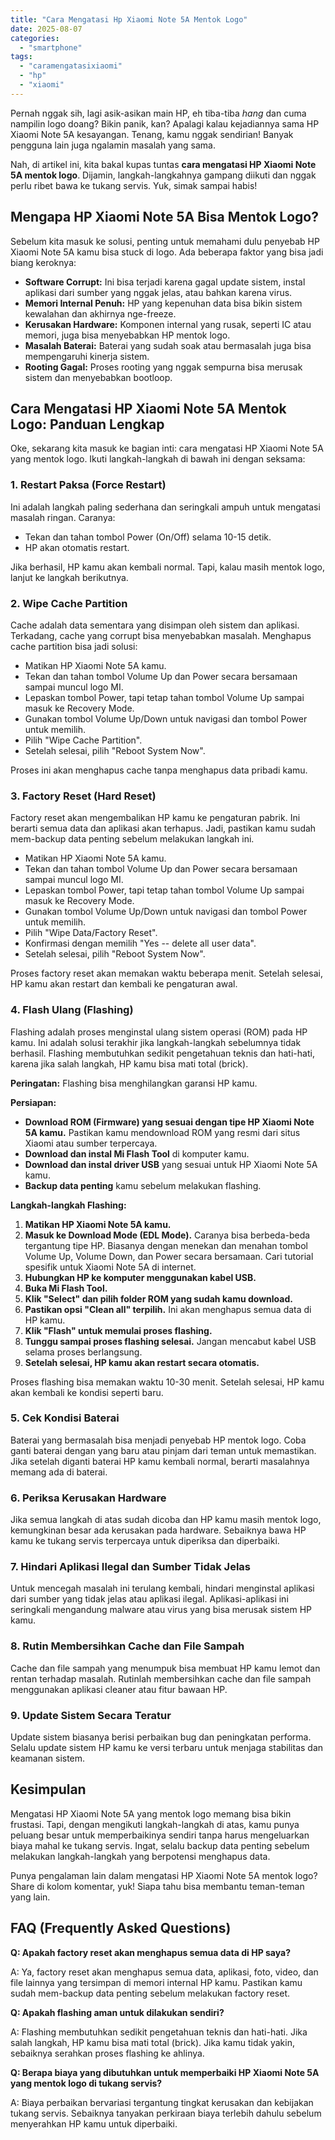 ```yaml
---
title: "Cara Mengatasi Hp Xiaomi Note 5A Mentok Logo"
date: 2025-08-07
categories: 
  - "smartphone"
tags: 
  - "caramengatasixiaomi"
  - "hp"
  - "xiaomi"
---
```


Pernah nggak sih, lagi asik-asikan main HP, eh tiba-tiba _hang_ dan cuma nampilin logo doang? Bikin panik, kan? Apalagi kalau kejadiannya sama HP Xiaomi Note 5A kesayangan. Tenang, kamu nggak sendirian! Banyak pengguna lain juga ngalamin masalah yang sama.

Nah, di artikel ini, kita bakal kupas tuntas **cara mengatasi HP Xiaomi Note 5A mentok logo**. Dijamin, langkah-langkahnya gampang diikuti dan nggak perlu ribet bawa ke tukang servis. Yuk, simak sampai habis!

## Mengapa HP Xiaomi Note 5A Bisa Mentok Logo?

Sebelum kita masuk ke solusi, penting untuk memahami dulu penyebab HP Xiaomi Note 5A kamu bisa stuck di logo. Ada beberapa faktor yang bisa jadi biang keroknya:

- **Software Corrupt:** Ini bisa terjadi karena gagal update sistem, instal aplikasi dari sumber yang nggak jelas, atau bahkan karena virus.
- **Memori Internal Penuh:** HP yang kepenuhan data bisa bikin sistem kewalahan dan akhirnya nge-freeze.
- **Kerusakan Hardware:** Komponen internal yang rusak, seperti IC atau memori, juga bisa menyebabkan HP mentok logo.
- **Masalah Baterai:** Baterai yang sudah soak atau bermasalah juga bisa mempengaruhi kinerja sistem.
- **Rooting Gagal:** Proses rooting yang nggak sempurna bisa merusak sistem dan menyebabkan bootloop.

## Cara Mengatasi HP Xiaomi Note 5A Mentok Logo: Panduan Lengkap

Oke, sekarang kita masuk ke bagian inti: cara mengatasi HP Xiaomi Note 5A yang mentok logo. Ikuti langkah-langkah di bawah ini dengan seksama:

### 1\. Restart Paksa (Force Restart)

Ini adalah langkah paling sederhana dan seringkali ampuh untuk mengatasi masalah ringan. Caranya:

- Tekan dan tahan tombol Power (On/Off) selama 10-15 detik.
- HP akan otomatis restart.

Jika berhasil, HP kamu akan kembali normal. Tapi, kalau masih mentok logo, lanjut ke langkah berikutnya.

### 2\. Wipe Cache Partition

Cache adalah data sementara yang disimpan oleh sistem dan aplikasi. Terkadang, cache yang corrupt bisa menyebabkan masalah. Menghapus cache partition bisa jadi solusi:

- Matikan HP Xiaomi Note 5A kamu.
- Tekan dan tahan tombol Volume Up dan Power secara bersamaan sampai muncul logo MI.
- Lepaskan tombol Power, tapi tetap tahan tombol Volume Up sampai masuk ke Recovery Mode.
- Gunakan tombol Volume Up/Down untuk navigasi dan tombol Power untuk memilih.
- Pilih "Wipe Cache Partition".
- Setelah selesai, pilih "Reboot System Now".

Proses ini akan menghapus cache tanpa menghapus data pribadi kamu.

### 3\. Factory Reset (Hard Reset)

Factory reset akan mengembalikan HP kamu ke pengaturan pabrik. Ini berarti semua data dan aplikasi akan terhapus. Jadi, pastikan kamu sudah mem-backup data penting sebelum melakukan langkah ini.

- Matikan HP Xiaomi Note 5A kamu.
- Tekan dan tahan tombol Volume Up dan Power secara bersamaan sampai muncul logo MI.
- Lepaskan tombol Power, tapi tetap tahan tombol Volume Up sampai masuk ke Recovery Mode.
- Gunakan tombol Volume Up/Down untuk navigasi dan tombol Power untuk memilih.
- Pilih "Wipe Data/Factory Reset".
- Konfirmasi dengan memilih "Yes -- delete all user data".
- Setelah selesai, pilih "Reboot System Now".

Proses factory reset akan memakan waktu beberapa menit. Setelah selesai, HP kamu akan restart dan kembali ke pengaturan awal.

### 4\. Flash Ulang (Flashing)

Flashing adalah proses menginstal ulang sistem operasi (ROM) pada HP kamu. Ini adalah solusi terakhir jika langkah-langkah sebelumnya tidak berhasil. Flashing membutuhkan sedikit pengetahuan teknis dan hati-hati, karena jika salah langkah, HP kamu bisa mati total (brick).

**Peringatan:** Flashing bisa menghilangkan garansi HP kamu.

**Persiapan:**

- **Download ROM (Firmware) yang sesuai dengan tipe HP Xiaomi Note 5A kamu.** Pastikan kamu mendownload ROM yang resmi dari situs Xiaomi atau sumber terpercaya.
- **Download dan instal Mi Flash Tool** di komputer kamu.
- **Download dan instal driver USB** yang sesuai untuk HP Xiaomi Note 5A kamu.
- **Backup data penting** kamu sebelum melakukan flashing.

**Langkah-langkah Flashing:**

1. **Matikan HP Xiaomi Note 5A kamu.**
2. **Masuk ke Download Mode (EDL Mode).** Caranya bisa berbeda-beda tergantung tipe HP. Biasanya dengan menekan dan menahan tombol Volume Up, Volume Down, dan Power secara bersamaan. Cari tutorial spesifik untuk Xiaomi Note 5A di internet.
3. **Hubungkan HP ke komputer menggunakan kabel USB.**
4. **Buka Mi Flash Tool.**
5. **Klik "Select" dan pilih folder ROM yang sudah kamu download.**
6. **Pastikan opsi "Clean all" terpilih.** Ini akan menghapus semua data di HP kamu.
7. **Klik "Flash" untuk memulai proses flashing.**
8. **Tunggu sampai proses flashing selesai.** Jangan mencabut kabel USB selama proses berlangsung.
9. **Setelah selesai, HP kamu akan restart secara otomatis.**

Proses flashing bisa memakan waktu 10-30 menit. Setelah selesai, HP kamu akan kembali ke kondisi seperti baru.

### 5\. Cek Kondisi Baterai

Baterai yang bermasalah bisa menjadi penyebab HP mentok logo. Coba ganti baterai dengan yang baru atau pinjam dari teman untuk memastikan. Jika setelah diganti baterai HP kamu kembali normal, berarti masalahnya memang ada di baterai.

### 6\. Periksa Kerusakan Hardware

Jika semua langkah di atas sudah dicoba dan HP kamu masih mentok logo, kemungkinan besar ada kerusakan pada hardware. Sebaiknya bawa HP kamu ke tukang servis terpercaya untuk diperiksa dan diperbaiki.

### 7\. Hindari Aplikasi Ilegal dan Sumber Tidak Jelas

Untuk mencegah masalah ini terulang kembali, hindari menginstal aplikasi dari sumber yang tidak jelas atau aplikasi ilegal. Aplikasi-aplikasi ini seringkali mengandung malware atau virus yang bisa merusak sistem HP kamu.

### 8\. Rutin Membersihkan Cache dan File Sampah

Cache dan file sampah yang menumpuk bisa membuat HP kamu lemot dan rentan terhadap masalah. Rutinlah membersihkan cache dan file sampah menggunakan aplikasi cleaner atau fitur bawaan HP.

### 9\. Update Sistem Secara Teratur

Update sistem biasanya berisi perbaikan bug dan peningkatan performa. Selalu update sistem HP kamu ke versi terbaru untuk menjaga stabilitas dan keamanan sistem.

## Kesimpulan

Mengatasi HP Xiaomi Note 5A yang mentok logo memang bisa bikin frustasi. Tapi, dengan mengikuti langkah-langkah di atas, kamu punya peluang besar untuk memperbaikinya sendiri tanpa harus mengeluarkan biaya mahal ke tukang servis. Ingat, selalu backup data penting sebelum melakukan langkah-langkah yang berpotensi menghapus data.

Punya pengalaman lain dalam mengatasi HP Xiaomi Note 5A mentok logo? Share di kolom komentar, yuk! Siapa tahu bisa membantu teman-teman yang lain.

## FAQ (Frequently Asked Questions)

**Q: Apakah factory reset akan menghapus semua data di HP saya?**

A: Ya, factory reset akan menghapus semua data, aplikasi, foto, video, dan file lainnya yang tersimpan di memori internal HP kamu. Pastikan kamu sudah mem-backup data penting sebelum melakukan factory reset.

**Q: Apakah flashing aman untuk dilakukan sendiri?**

A: Flashing membutuhkan sedikit pengetahuan teknis dan hati-hati. Jika salah langkah, HP kamu bisa mati total (brick). Jika kamu tidak yakin, sebaiknya serahkan proses flashing ke ahlinya.

**Q: Berapa biaya yang dibutuhkan untuk memperbaiki HP Xiaomi Note 5A yang mentok logo di tukang servis?**

A: Biaya perbaikan bervariasi tergantung tingkat kerusakan dan kebijakan tukang servis. Sebaiknya tanyakan perkiraan biaya terlebih dahulu sebelum menyerahkan HP kamu untuk diperbaiki.
